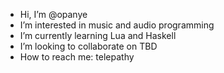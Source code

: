 - Hi, I’m @opanye
- I’m interested in music and audio programming
- I’m currently learning Lua and Haskell 
- I’m looking to collaborate on TBD
- How to reach me: telepathy

<!---
opanye/opanye is a ✨ special ✨ repository because its `README.md` (this file) appears on your GitHub profile.
You can click the Preview link to take a look at your changes.
--->
